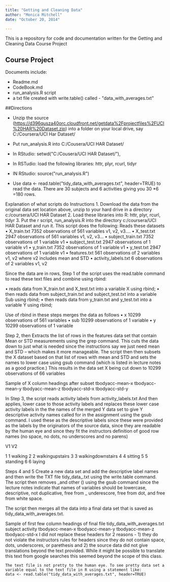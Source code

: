 ```yaml
---
title: "Getting and Cleaning Data"
author: "Monica Mitchell"
date: "October 20, 2014"

---
```


This is a repository for code and documentation written for the Getting and Cleaning Data Course Project 

## Course Project

Documents include:

-  Readme.md
-	CodeBook.md
-	run_analysis.R script
- a txt file created with write.table() called - "data_with_averages.txt"

##Directions

* Unzip the source (https://d396qusza40orc.cloudfront.net/getdata%2Fprojectfiles%2FUCI%20HAR%20Dataset.zip) into a folder on your local drive, say C:/Coursera/UCI Har Dataset/

* Put run_analysis.R into C:/Cousera/UCI HAR Dataset/

* In RStudio: setwd("C:/Cousera/UCI HAR Dataset/”), 
* In RSTudio: load the following libraries: httr, plyr, rcurl, tidyr
* IN RStudio: source("run_analysis.R")

* Use data <- read.table("tidy_data_with_averages.txt", header=TRUE) to read the data. 
There are 30 subjects and 6 activities giving you 30 *6 =180 rows. 

Explanation of what scripts do
Instructions 1. Download the data from the original data set location above, unzip to your hard drive in a directory c:/coursera/UCI HAR Dataset 2. Load these libraries into R: httr, plyr, rcurl, tidyr 3. Put the r script, run_analysis.R into the directory c:/coursera/UCI HAR Dataset and run it. This script does the following: Reads these datasets • X_train.txt 7352 observations of 561 variables v1, v2, v3…. • X_test.txt 2947 observations of 561 variables v1, v2, v3…
• subject_train.txt 7352 observations of 1 variable v1 • subject_test.txt 2947 observations of 1 variable v1 • y_train.txt 7352 observations of 1 variable v1 • y_test.txt 2947 observations of 1 variable v1 • features.txt 561 observations of 2 variables v1, v2 where v2 includes mean and STD • activity_labels.txt 6 observations of 2 variables v1, v2

Since the data are in rows, Step 1 of the script uses the read.table command to read these text files and combine using rbind:

• reads data from X_train.txt and X_test.txt into a variable X using rbind; 
• then reads data from subject_train.txt and subject_test.txt into a variable Sub using rbind; 
• then reads data from y_train.txt and y_test.txt into a variable Y using rbind;

Use of rbind in these steps merges the data as follows 
• x 10299 observations of 561 variables 
• sub 10299 observations of 1 variable 
• y 10299 observations of 1 variable

Step 2, then Extracts the list of rows in the features data set that contain Mean or STD measurements using the grep command. 
This cuts the data down to just what is needed since the instructions say we just need mean and STD – which makes it more manageable.
The script then then subsets the X dataset based on that list of rows with mean and STD and sets the names to lower case using gsub command (which is listed in lecture notes as a good practice.)
This results in the data set X being cut down to 10299 observations of 66 variables

Sample of X column headings after subset tbodyacc-mean-x tbodyacc-mean-y tbodyacc-mean-z tbodyacc-std-x
tbodyacc-std-y

In Step 3, the script reads activity labels from activity_labels.txt And then applies, lower case to those activity labels and replaces these lower case activity labels in the the names of the merged Y data set to give Y descriptive activity names called for in the assignment using the gsub command.  I used these as the descriptive labels since these were provided as the labels by the originators of the source data, since they are readable by the human eye and since they fit the instructors definition of good row names (no space, no dots, no underscores and no parens)

V1  V2

1 1 walking 2 2 walkingupstairs 3 3 walkingdownstairs 4 4 sitting 5 5 standing 6 6 laying

Steps 4 and 5 Create a new data set and add the descriptive label names and then write the TXT file tidy_data_.txt using the write.table command. The script then removes _and other () using the gsub command since the lecture notes indicate that names of variables should be lowercase, descriptive, not duplicative, free from _ underescore, free from dot, and free from white space.

The script then merges all the data into a final data set that is saved as tidy_data_with_averages.txt.

Sample of first few column headings of final file tidy_data_with_averages.txt subject activity
tbodyacc-mean-x tbodyacc-mean-y tbodyacc-mean-z tbodyacc-std-x
I did not replace these headers for 2 reasons - 1) they do not violate the instructors rules for headers since they do not contain space, dots, underscores, or parethesis and 2) the source data did not give translations beyond the text provided.  While it might be possible to translate this text from google searches this seemed beyond the scope of this class.

    The text file is not pretty to the human eye. To see pretty data set a variable equal to the text file in R using a statement like:
    data <- read.table("tidy_data_with_averages.txt", header=TRUE)
